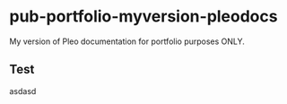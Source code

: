 # pub-portfolio-myversion-pleodocs
My version of Pleo documentation for portfolio purposes ONLY.  

## Test  

asdasd
